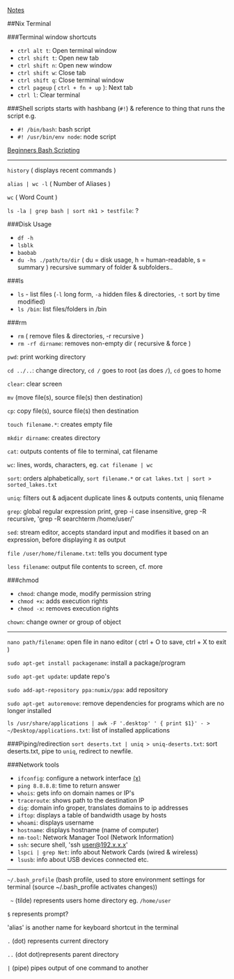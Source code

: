 [Notes](notes.md)

##Nix Terminal

###Terminal window shortcuts
- `ctrl alt t`: Open terminal window
- `ctrl shift t`: Open new tab
- `ctrl shift n`: Open new window
- `ctrl shift w`: Close tab
- `ctrl shift q`: Close terminal window
- `ctrl pageup` ( `ctrl + fn + up` ): Next tab
- `ctrl l`: Clear terminal

###Shell scripts
starts with hashbang (`#!`) & reference to thing that runs the script e.g.
- `#! /bin/bash`: bash script
- `#! /usr/bin/env node`: node script

[Beginners Bash Scripting](https://help.ubuntu.com/community/Beginners/BashScripting)

_________________

`history` ( displays recent commands )

`alias | wc -l` ( Number of Aliases )

`wc` ( Word Count )

`ls -la | grep bash | sort nk1 > testfile`: ?

###Disk Usage
- `df -h`
- `lsblk`
- `baobab`
- `du -hs ./path/to/dir` ( du = disk usage, h = human-readable, s = summary ) recursive summary of folder & subfolders..

###ls
- `ls` - list files (`-l` long form, `-a` hidden files & directories, `-t` sort by time modified)
- `ls /bin`: list files/folders in /bin

###rm
- `rm` ( remove files & directories, -r recursive )
- `rm -rf dirname`: removes non-empty dir ( recursive & force )

`pwd`: print working directory

`cd ../..`: change directory, `cd /` goes to root (as does `/`), `cd` goes to home

`clear`: clear screen

`mv` (move file(s), source file(s) then destination)

`cp`: copy file(s), source file(s) then destination

`touch filename.*`: creates empty file

`mkdir dirname`: creates directory

`cat`: outputs contents of file to terminal, cat filename

`wc`: lines, words, characters, eg. `cat filename | wc`

`sort`: orders alphabetically, `sort filename.*` or `cat lakes.txt | sort > sorted_lakes.txt`

`uniq`: filters out & adjacent duplicate lines & outputs contents, uniq filename

`grep`: global regular expression print, grep -i case insensitive, grep -R recursive, 'grep -R searchterm /home/user/'

`sed`: stream editor, accepts standard input and modifies it based on an expression, before displaying it as output

`file /user/home/filename.txt`: tells you document type

`less filename`: output file contents to screen, cf. more

###chmod
- `chmod`: change mode, modify permission string
- `chmod +x`: adds execution rights
- `chmod -x`: removes execution rights

`chown`: change owner or group of object

---

`nano path/filename`: open file in nano editor ( ctrl + O to save, ctrl + X to exit )

`sudo apt-get install packagename`: install a package/program

`sudo apt-get update`: update repo's

`sudo add-apt-repository ppa:numix/ppa`: add repository

`sudo apt-get autoremove`: remove dependencies for programs which are no longer installed

`ls /usr/share/applications | awk -F '.desktop' ' { print $1}' - > ~/Desktop/applications.txt`: list of installed applications


###Piping/redirection
`sort deserts.txt | uniq > uniq-deserts.txt`: sort deserts.txt, pipe to `uniq`, redirect to newfile.

###Network tools
- `ifconfig`: configure a network interface [(x)](http://net-tools.sourceforge.net/man/ifconfig.8.html)
- `ping 8.8.8.8`: time to return answer
- `whois`: gets info on domain names or IP's
- `traceroute`: shows path to the destination IP
- `dig`: domain info groper, translates domains to ip addresses
- `iftop`: displays a table of bandwidth usage by hosts
- `whoami`: displays username
- `hostname`: displays hostname (name of computer)
- `nm-tool`: Network Manager Tool (Network Information)
- `ssh`: secure shell, 'ssh user@192.x.x.x'
- `lspci | grep Net`: info about Network Cards (wired & wireless)
- `lsusb`: info about USB devices connected etc.


----

`~/.bash_profile` (bash profile, used to store environment settings for terminal (source ~/.bash_profile activates changes))

` ~` (tilde) represents users home directory eg. `/home/user`

`$` represents prompt?

'alias' is another name for keyboard shortcut in the terminal

`.` (dot) represents current directory

`..` (dot dot)represents parent directory

`|` (pipe) pipes output of one command to another
